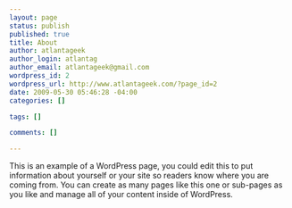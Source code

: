 ```yaml
--- 
layout: page
status: publish
published: true
title: About
author: atlantageek
author_login: atlantag
author_email: atlantageek@gmail.com
wordpress_id: 2
wordpress_url: http://www.atlantageek.com/?page_id=2
date: 2009-05-30 05:46:28 -04:00
categories: []

tags: []

comments: []

---
```

This is an example of a WordPress page, you could edit this to put information about yourself or your site so readers know where you are coming from. You can create as many pages like this one or sub-pages as you like and manage all of your content inside of WordPress.
